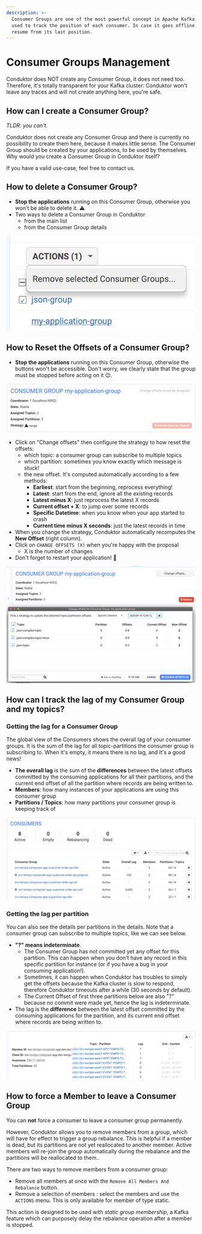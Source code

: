 ```yaml
---
description: >-
  Consumer Groups are one of the most powerful concept in Apache Kafka. It is
  used to track the position of each consumer. In case it goes offline, it can
  resume from its last position.
---
```


# Consumer Groups Management

Conduktor does NOT create any Consumer Group, it does not need too. Therefore, it's totally transparent for your Kafka cluster: Conduktor won't leave any traces and will not create anything here, you're safe.

## How can I create a Consumer Group?

_TLDR: you can't._

Conduktor does not create any Consumer Group and there is currently no possibility to create them here, because it makes little sense. The Consumer Group should be created by your applications, to be used by themselves. Why would you create a Consumer Group in Conduktor itself? 

If you have a valid use-case, feel free to contact us.

## How to delete a Consumer Group?

* **Stop the applications** running on this Consumer Group, otherwise you won't be able to delete it. ⚠️
* Two ways to delete a Consumer Group in Conduktor
  * from the main list
  * from the Consumer Group details

![](../.gitbook/assets/screenshot-2020-09-20-at-12.21.07.png)

## How to Reset the Offsets of a Consumer Group?

* **Stop the applications** running on this Consumer Group, otherwise the buttons won't be accessible. Don't worry, we clearly state that the group must be stopped before acting on it 😉.

![](../.gitbook/assets/screenshot-2020-09-20-at-12.03.06.png)

* Click on "Change offsets" then configure the strategy to how reset the offsets:
  * which topic: a consumer group can subscribe to multiple topics
  * which partition: sometimes you know exactly which message is stuck!
  * the new offset. It's computed automatically according to a few methods: 
    * **Earliest**: start from the beginning, reprocess everything!
    * **Latest**: start from the end, ignore all the existing records
    * **Latest minus X**: just reprocess the latest X records
    * **Current offset + X**: to jump over some records
    * **Specific Datetime**: when you know when your app started to crash
    * **Current time minus X seconds**: just the latest records in time
* When you change the strategy, Conduktor automatically recomputes the **New Offset** \(right column\).
* Click on `CHANGE OFFSETS (X)` when you're happy with the proposal
  * X is the number of changes
* Don't forget to restart your application! 💪

![](../.gitbook/assets/screenshot-2020-09-20-at-12.06.59.png)

## How can I track the lag of my Consumer Group and my topics?

### Getting the lag for a Consumer Group

The global view of the Consumers shows the overall lag of your consumer groups. It is the sum of the lag for all topic-partitions the consumer group is subscribing to. When it's empty, it means there is no lag, and it's a good news!

* **The overall lag** is the sum of the **differences** between the latest offsets committed by the consuming applications for all their partitions, and the current end offset of all the partition where records are being written to.
* **Members**: how many instances of your applications are using this consumer group
* **Partitions / Topics**: how many partitions your consumer group is keeping track of

![](../.gitbook/assets/screenshot-2021-01-29-at-19.23.34.png)



### Getting the lag per partition

You can also see the details per partitions in the details. Note that a consumer group can subscribe to multiple topics, like we can see below.

* **"?" means indeterminate**.
  * The Consumer Group has not committed yet any offset for this partition. This can happen when you don't have any record in this specific partition for instance \(or if you have a bug in your consuming application!\).
  * Sometimes, it can happen when Conduktor has troubles to simply get the offsets because the Kafka cluster is slow to respond, therefore Conduktor timeouts after a while \(30 seconds by default\).
  * The Current Offset of first three partitions below are also "?" because no commit were made yet, hence the lag is indeterminate.
* The lag is the **difference** between the latest offset committed by the consuming applications for the partition, and its current end offset where records are being written to.

![](../.gitbook/assets/consumer-group-question-mark.jpg)

## How to force a Member to leave a Consumer Group

You can **not** force a consumer to leave a consumer group permanently. 

However, Conduktor allows you to remove members from a group, which will have for effect to trigger a group rebalance. This is helpful if a member is dead, but its partitions are not yet reallocated to another member. Active members will re-join the group automatically during the rebalance and the partitions will be reallocated to them..

There are two ways to remove members from a consumer group:

* Remove all members at once with the `Remove All Members And Rebalance` button.
* Remove a selection of members : select the members and use the `ACTIONS` menu. This is only available for member of type static.

This action is designed to be used with _static group membership,_ a Kafka feature which can purposely delay the rebalance operation after a member is stopped.



